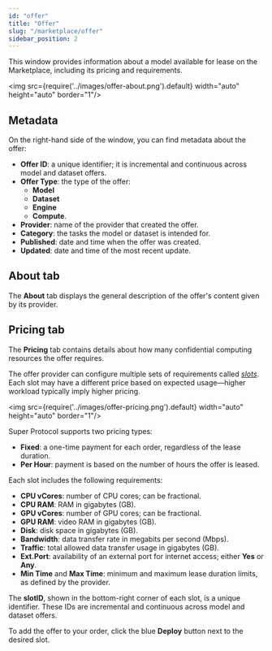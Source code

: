 ```yaml
---
id: "offer"
title: "Offer"
slug: "/marketplace/offer"
sidebar_position: 2
---
```


This window provides information about a model available for lease on the Marketplace, including its pricing and requirements.

<img src={require('../images/offer-about.png').default} width="auto" height="auto" border="1"/>
<br/>

## Metadata

On the right-hand side of the window, you can find metadata about the offer:

- **Offer ID**: a unique identifier; it is incremental and continuous across model and dataset offers.
- **Offer Type**: the type of the offer:
    + **Model**
    + **Dataset**
    + **Engine**
    + **Compute**.
- **Provider**: name of the provider that created the offer.
- **Category**: the tasks the model or dataset is intended for.
- **Published**: date and time when the offer was created.
- **Updated**: date and time of the most recent update.

## About tab

The **About** tab displays the general description of the offer's content given by its provider.

## Pricing tab

The **Pricing** tab contains details about how many confidential computing resources the offer requires.

The offer provider can configure multiple sets of requirements called *[slots](/fundamentals/slots#requirements)*. Each slot may have a different price based on expected usage—higher workload typically imply higher pricing.

<img src={require('../images/offer-pricing.png').default} width="auto" height="auto" border="1"/>
<br/>

Super Protocol supports two pricing types:

- **Fixed**: a one-time payment for each order, regardless of the lease duration.
- **Per Hour**: payment is based on the number of hours the offer is leased.

Each slot includes the following requirements:

- **CPU vCores**: number of CPU cores; can be fractional.
- **CPU RAM**: RAM in gigabytes (GB).
- **GPU vCores**: number of GPU cores; can be fractional.
- **GPU RAM**: video RAM in gigabytes (GB).
- **Disk**: disk space in gigabytes (GB).
- **Bandwidth**: data transfer rate in megabits per second (Mbps).
- **Traffic**: total allowed data transfer usage in gigabytes (GB).
- **Ext.Port**: availability of an external port for internet access; either **Yes** or **Any**.
- **Min Time** and **Max Time**: minimum and maximum lease duration limits, as defined by the provider.

The **slotID**, shown in the bottom-right corner of each slot, is a unique identifier. These IDs are incremental and continuous across model and dataset offers.

To add the offer to your order, click the blue **Deploy** button next to the desired slot.